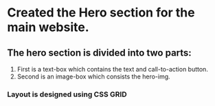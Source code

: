 # Created the Hero section for the main website.

## The hero section is divided into two parts:
1. First is a text-box which contains the text and call-to-action button.
2. Second is an image-box which consists the hero-img.

### Layout is designed using **CSS GRID**
